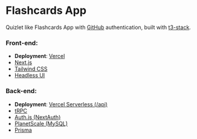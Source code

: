 # Flashcards App

Quizlet like Flashcards App with [GitHub](https://github.com) authentication, built with [t3-stack](https://create.t3.gg).

### Front-end:

- **Deployment**: [Vercel](https://vercel.com)
- [Next.js](https://nextjs.org)
- [Tailwind CSS](https://tailwindcss.com)
- [Headless UI](https://headlessui.com)

### Back-end:

- **Deployment**: [Vercel Serverless (/api)](https://vercel.com/docs/concepts/functions/serverless-functions)
- [tRPC](https://trpc.io)
- [Auth.js (NextAuth)](https://authjs.dev)
- [PlanetScale (MySQL)](https://planetscale.com)
- [Prisma](https://prisma.io)
